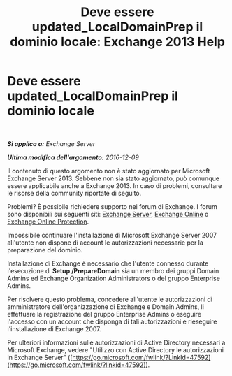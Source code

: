 ﻿---
title: 'Deve essere updated_LocalDomainPrep il dominio locale: Exchange 2013 Help'
TOCTitle: Deve essere updated_LocalDomainPrep il dominio locale
ms:assetid: f33e6785-e85a-495e-a124-ebcb2b763e75
ms:mtpsurl: https://technet.microsoft.com/it-it/library/ms.exch.setupreadiness.localdomainprep(v=EXCHG.150)
ms:contentKeyID: 50482010
ms.date: 05/22/2018
mtps_version: v=EXCHG.150
ms.translationtype: MT
---

# Deve essere updated\_LocalDomainPrep il dominio locale

 

_**Si applica a:** Exchange Server_

_**Ultima modifica dell'argomento:** 2016-12-09_

Il contenuto di questo argomento non è stato aggiornato per Microsoft Exchange Server 2013. Sebbene non sia stato aggiornato, può comunque essere applicabile anche a Exchange 2013. In caso di problemi, consultare le risorse della community riportate di seguito.

Problemi? È possibile richiedere supporto nei forum di Exchange. I forum sono disponibili sui seguenti siti: [Exchange Server](https://go.microsoft.com/fwlink/p/?linkid=60612), [Exchange Online](https://go.microsoft.com/fwlink/p/?linkid=267542) o [Exchange Online Protection](https://go.microsoft.com/fwlink/p/?linkid=285351).

Impossibile continuare l'installazione di Microsoft Exchange Server 2007 all'utente non dispone di account le autorizzazioni necessarie per la preparazione del dominio.

Installazione di Exchange è necessario che l'utente connesso durante l'esecuzione di **Setup /PrepareDomain** sia un membro dei gruppi Domain Admins ed Exchange Organization Administrators o del gruppo Enterprise Admins.

Per risolvere questo problema, concedere all'utente le autorizzazioni di amministratore dell'organizzazione di Exchange e Domain Admins, li effettuare la registrazione del gruppo Enterprise Admins o eseguire l'accesso con un account che disponga di tali autorizzazioni e rieseguire l'installazione di Exchange 2007.

Per ulteriori informazioni sulle autorizzazioni di Active Directory necessari a Microsoft Exchange, vedere "Utilizzo con Active Directory le autorizzazioni in Exchange Server" ([https://go.microsoft.com/fwlink/?LinkId=47592](https://go.microsoft.com/fwlink/?linkid=47592)).

